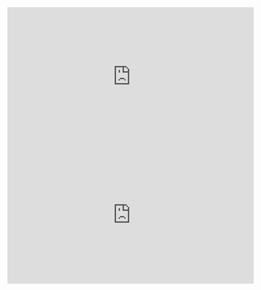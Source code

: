 <iframe width="560" height="315" src="https://www.youtube.com/embed/mhIrhcZ087c" title="YouTube video player"
frameborder="0" allow="accelerometer; autoplay; clipboard-write; encrypted-media; gyroscope;
picture-in-picture" allowfullscreen></iframe>

<iframe width="560" height="315" src="https://www.youtube.com/embed/mhIrhcZ087c](https://youtu.be/bsPR0QbvbJk?si=g-iULQKuhWNFn0Lj" title="YouTube video player"
frameborder="0" allow="accelerometer; autoplay; clipboard-write; encrypted-media; gyroscope;
picture-in-picture" allowfullscreen></iframe>
